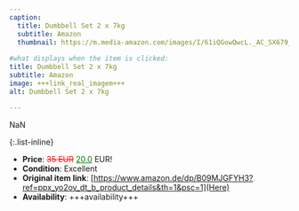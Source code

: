 ```yaml
---
caption:
  title: Dumbbell Set 2 x 7kg
  subtitle: Amazon
  thumbnail: https://m.media-amazon.com/images/I/61iQGowQwcL._AC_SX679_.jpg
  
#what displays when the item is clicked:
title: Dumbbell Set 2 x 7kg
subtitle: Amazon
image: +++link_real_imagem+++
alt: Dumbbell Set 2 x 7kg

---
```

NaN

{:.list-inline} 
- **Price**: <span style="color:red"><del>35 EUR</del></span> <span style="color:green"><ins>20.0</ins></span> EUR!
- **Condition**: Excellent
- **Original item link**: [https://www.amazon.de/dp/B09MJGFYH3?ref=ppx_yo2ov_dt_b_product_details&th=1&psc=1](Here)
- **Availability**: +++availability+++
